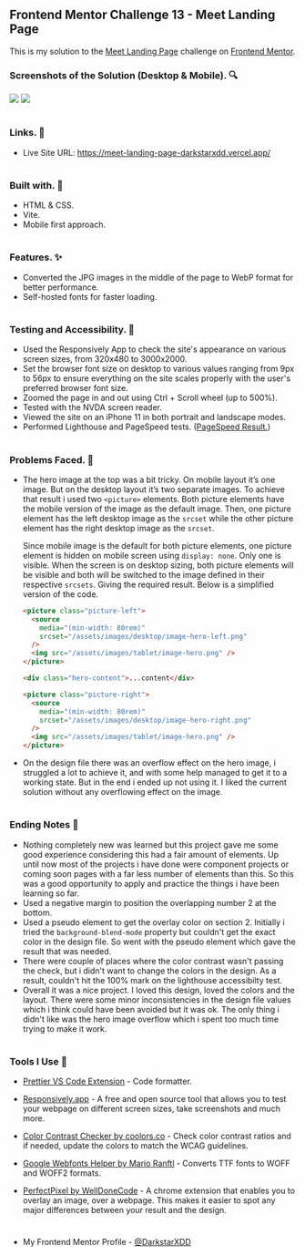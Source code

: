 ## Frontend Mentor Challenge 13 - Meet Landing Page

This is my solution to the [Meet Landing Page](https://www.frontendmentor.io/challenges/meet-landing-page-rbTDS6OUR) challenge on [Frontend Mentor](https://www.frontendmentor.io/).

### Screenshots of the Solution (Desktop & Mobile). 🔍

![](./solution_screenshots/screenshot_desktop.jpeg)
![](./solution_screenshots/screenshot_mobile.jpeg)

#

### Links. 🔗

- Live Site URL: https://meet-landing-page-darkstarxdd.vercel.app/

#

### Built with. 🔨

- HTML & CSS.
- Vite.
- Mobile first approach.

#

### Features. ✨

- Converted the JPG images in the middle of the page to WebP format for better performance.
- Self-hosted fonts for faster loading.

#

### Testing and Accessibility. 🧪

- Used the Responsively App to check the site's appearance on various screen sizes, from 320x480 to 3000x2000.
- Set the browser font size on desktop to various values ranging from 9px to 56px to ensure everything on the site scales properly with the user's preferred browser font size.
- Zoomed the page in and out using Ctrl + Scroll wheel (up to 500%).
- Tested with the NVDA screen reader.
- Viewed the site on an iPhone 11 in both portrait and landscape modes.
- Performed Lighthouse and PageSpeed tests. ([PageSpeed Result.](https://pagespeed.web.dev/analysis/https-meet-landing-page-darkstarxdd-vercel-app/xt2jb9k7it?form_factor=mobile))

#

### Problems Faced. 🚧

- The hero image at the top was a bit tricky. On mobile layout it’s one image. But on the desktop layout it’s two separate images. To achieve that result i used two `<picture>` elements. Both picture elements have the mobile version of the image as the default image. Then, one picture element has the left desktop image as the `srcset` while the other picture element has the right desktop image as the `srcset`.

  Since mobile image is the default for both picture elements, one picture element is hidden on mobile screen using `display: none`. Only one is visible. When the screen is on desktop sizing, both picture elements will be visible and both will be switched to the image defined in their respective `srcsets`. Giving the required result. Below is a simplified version of the code.

  ```html
  <picture class="picture-left">
    <source
      media="(min-width: 80rem)"
      srcset="/assets/images/desktop/image-hero-left.png"
    />
    <img src="/assets/images/tablet/image-hero.png" />
  </picture>

  <div class="hero-content">...content</div>

  <picture class="picture-right">
    <source
      media="(min-width: 80rem)"
      srcset="/assets/images/desktop/image-hero-right.png"
    />
    <img src="/assets/images/tablet/image-hero.png" />
  </picture>
  ```

- On the design file there was an overflow effect on the hero image, i struggled a lot to achieve it, and with some help managed to get it to a working state. But in the end i ended up not using it. I liked the current solution without any overflowing effect on the image.

#

### Ending Notes 📝

- Nothing completely new was learned but this project gave me some good experience considering this had a fair amount of elements. Up until now most of the projects i have done were component projects or coming soon pages with a far less number of elements than this. So this was a good opportunity to apply and practice the things i have been learning so far.
- Used a negative margin to position the overlapping number 2 at the bottom.
- Used a pseudo element to get the overlay color on section 2. Initially i tried the `background-blend-mode` property but couldn't get the exact color in the design file. So went with the pseudo element which gave the result that was needed.
- There were couple of places where the color contrast wasn't passing the check, but i didn't want to change the colors in the design. As a result, couldn't hit the 100% mark on the lighthouse accessibilty test.
- Overall it was a nice project. I loved this design, loved the colors and the layout. There were some minor inconsistencies in the design file values which i think could have been avoided but it was ok. The only thing i didn't like was the hero image overflow which i spent too much time trying to make it work.

#

### Tools I Use 🔧

- [Prettier VS Code Extension](https://marketplace.visualstudio.com/items?itemName=esbenp.prettier-vscode) - Code formatter.

- [Responsively.app](https://responsively.app/) - A free and open source tool that allows you to test your webpage on different screen sizes, take screenshots and much more.

- [Color Contrast Checker by coolors.co](https://coolors.co/contrast-checker/112a46-acc8e5) - Check color contrast ratios and if needed, update the colors to match the WCAG guidelines.

- [Google Webfonts Helper by Mario Ranftl](https://gwfh.mranftl.com/fonts) - Converts TTF fonts to WOFF and WOFF2 formats.

- [PerfectPixel by WellDoneCode](https://chromewebstore.google.com/detail/perfectpixel-by-welldonec/dkaagdgjmgdmbnecmcefdhjekcoceebi) - A chrome extension that enables you to overlay an image, over a webpage. This makes it easier to spot any major differences between your result and the design.

#

- My Frontend Mentor Profile - [@DarkstarXDD](https://www.frontendmentor.io/profile/DarkstarXDD)
